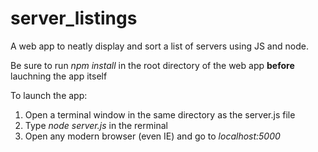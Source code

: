 # server_listings
A web app to neatly display and sort a list of servers using JS and node.

Be sure to run *npm install* in the root directory of the web app **before** lauchning the app itself

To launch the app:
1. Open a terminal window in the same directory as the server.js file
2. Type *node server.js* in the rerminal
3. Open any modern browser (even IE) and go to *localhost:5000*
